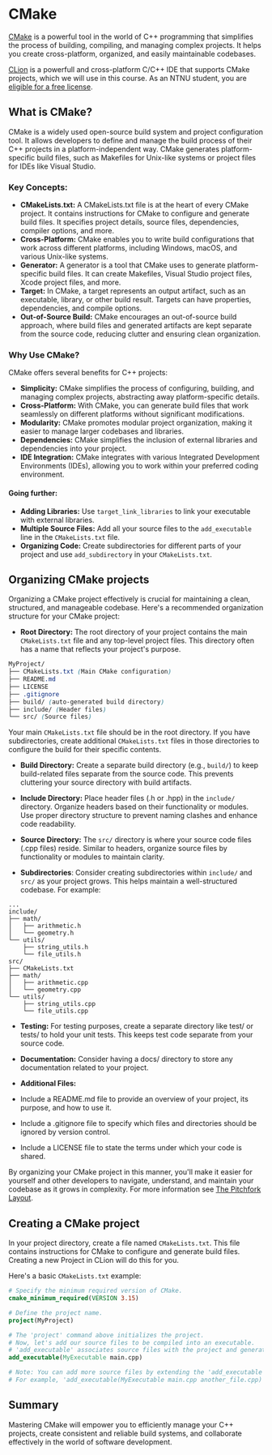 # CMake 

[CMake](https://cmake.org/) is a powerful tool in the world of C++ programming that simplifies the process of building, compiling, and managing complex projects. It helps you create cross-platform, organized, and easily maintainable codebases.

[CLion](https://www.jetbrains.com/clion/) is a powerfull and cross-platform C/C++ IDE that supports CMake projects, which we will use in this course. 
As an NTNU student, you are [eligible for a free license](https://www.jetbrains.com/community/education/#students).  


## What is CMake?

CMake is a widely used open-source build system and project configuration tool. It allows developers to define and manage the build process of their C++ projects in a platform-independent way. CMake generates platform-specific build files, such as Makefiles for Unix-like systems or project files for IDEs like Visual Studio.

### Key Concepts:

- __CMakeLists.txt:__ A CMakeLists.txt file is at the heart of every CMake project. It contains instructions for CMake to configure and generate build files. It specifies project details, source files, dependencies, compiler options, and more.
- __Cross-Platform:__ CMake enables you to write build configurations that work across different platforms, including Windows, macOS, and various Unix-like systems.
- __Generator:__ A generator is a tool that CMake uses to generate platform-specific build files. It can create Makefiles, Visual Studio project files, Xcode project files, and more.
- __Target:__ In CMake, a target represents an output artifact, such as an executable, library, or other build result. Targets can have properties, dependencies, and compile options.
- __Out-of-Source Build:__ CMake encourages an out-of-source build approach, where build files and generated artifacts are kept separate from the source code, reducing clutter and ensuring clean organization.

### Why Use CMake?

CMake offers several benefits for C++ projects:

- __Simplicity:__ CMake simplifies the process of configuring, building, and managing complex projects, abstracting away platform-specific details.
- __Cross-Platform:__ With CMake, you can generate build files that work seamlessly on different platforms without significant modifications.
- __Modularity:__ CMake promotes modular project organization, making it easier to manage larger codebases and libraries.
- __Dependencies:__ CMake simplifies the inclusion of external libraries and dependencies into your project.
- __IDE Integration:__ CMake integrates with various Integrated Development Environments (IDEs), allowing you to work within your preferred coding environment.

#### Going further:

- __Adding Libraries:__ Use `target_link_libraries` to link your executable with external libraries.
- __Multiple Source Files:__ Add all your source files to the `add_executable` line in the `CMakeLists.txt` file.
- __Organizing Code:__ Create subdirectories for different parts of your project and use `add_subdirectory` in your `CMakeLists.txt`.

## Organizing CMake projects

Organizing a CMake project effectively is crucial for maintaining a clean, structured, and manageable codebase. Here's a recommended organization structure for your CMake project:

- __Root Directory:__
The root directory of your project contains the main `CMakeLists.txt` file and any top-level project files. This directory often has a name that reflects your project's purpose.

```scss
MyProject/
├── CMakeLists.txt (Main CMake configuration)
├── README.md
├── LICENSE
├── .gitignore
├── build/ (auto-generated build directory)
├── include/ (Header files)
└── src/ (Source files)
```

Your main `CMakeLists.txt` file should be in the root directory. If you have subdirectories, create additional `CMakeLists.txt` files in those directories to configure the build for their specific contents.

- __Build Directory:__
Create a separate build directory (e.g., `build/`) to keep build-related files separate from the source code. This prevents cluttering your source directory with build artifacts.

- __Include Directory:__
Place header files (.h or .hpp) in the `include/` directory. Organize headers based on their functionality or modules. Use proper directory structure to prevent naming clashes and enhance code readability.

- __Source Directory:__
The `src/` directory is where your source code files (.cpp files) reside. Similar to headers, organize source files by functionality or modules to maintain clarity.

- __Subdirectories__:
Consider creating subdirectories within `include/` and `src/` as your project grows. This helps maintain a well-structured codebase. For example:

```
...
include/
├── math/
│   ├── arithmetic.h
│   └── geometry.h
└── utils/
    ├── string_utils.h
    └── file_utils.h
src/
├── CMakeLists.txt
├── math/
│   ├── arithmetic.cpp
│   └── geometry.cpp
└── utils/
    ├── string_utils.cpp
    └── file_utils.cpp
```

- __Testing:__
For testing purposes, create a separate directory like test/ or tests/ to hold your unit tests. This keeps test code separate from your source code.

- __Documentation:__
Consider having a docs/ directory to store any documentation related to your project.

- __Additional Files:__

- Include a README.md file to provide an overview of your project, its purpose, and how to use it.
- Include a .gitignore file to specify which files and directories should be ignored by version control.
- Include a LICENSE file to state the terms under which your code is shared.

By organizing your CMake project in this manner, you'll make it easier for yourself and other developers to navigate, understand, and maintain your codebase as it grows in complexity.
For more information see [The Pitchfork Layout](https://api.csswg.org/bikeshed/?force=1&url=https://raw.githubusercontent.com/vector-of-bool/pitchfork/develop/data/spec.bs).


## Creating a CMake project

In your project directory, create a file named `CMakeLists.txt`. This file contains instructions for CMake to configure and generate build files.
Creating a new Project in CLion will do this for you.

Here's a basic `CMakeLists.txt` example:

```cmake
# Specify the minimum required version of CMake.
cmake_minimum_required(VERSION 3.15)

# Define the project name.
project(MyProject)

# The 'project' command above initializes the project.
# Now, let's add our source files to be compiled into an executable.
# 'add_executable' associates source files with the project and generates the executable.
add_executable(MyExecutable main.cpp)

# Note: You can add more source files by extending the 'add_executable' line.
# For example, 'add_executable(MyExecutable main.cpp another_file.cpp)'
```

## Summary

Mastering CMake will empower you to efficiently manage your C++ projects, create consistent and reliable build systems, and collaborate effectively in the world of software development.

